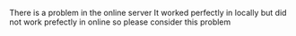 There is a problem in the online server It worked perfectly in locally but did not work prefectly in online so please consider this problem
